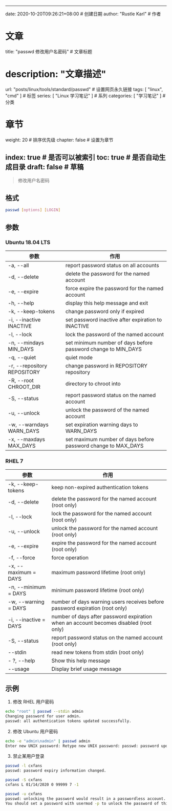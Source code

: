 ---
date: 2020-10-20T09:26:21+08:00  # 创建日期
author: "Rustle Karl"  # 作者

# 文章
title: "passwd 修改用户名密码"  # 文章标题
# description: "文章描述"
url:  "posts/linux/tools/standard/passwd"  # 设置网页永久链接
tags: [ "linux", "cmd" ]  # 标签
series: [ "Linux 学习笔记" ]  # 系列
categories: [ "学习笔记" ]  # 分类

# 章节
weight: 20 # 排序优先级
chapter: false  # 设置为章节

index: true  # 是否可以被索引
toc: true  # 是否自动生成目录
draft: false  # 草稿
----

> 修改用户名密码

## 格式

```bash
passwd [options] [LOGIN]
```

## 参数

### Ubuntu 18.04 LTS

| 参数 | 作用 |
| -------- | -------- |
| -a, --all | report password status on all accounts |
| -d, --delete | delete the password for the named account |
| -e, --expire | force expire the password for the named account |
| -h, --help | display this help message and exit |
| -k, --keep-tokens | change password only if expired |
| -i, --inactive INACTIVE | set password inactive after expiration to INACTIVE |
| -l, --lock | lock the password of the named account |
| -n, --mindays MIN_DAYS | set minimum number of days before password change to MIN_DAYS |
| -q, --quiet | quiet mode |
| -r, --repository REPOSITORY | change password in REPOSITORY repository |
| -R, --root CHROOT_DIR | directory to chroot into |
| -S, --status | report password status on the named account |
| -u, --unlock | unlock the password of the named account |
| -w, --warndays WARN_DAYS | set expiration warning days to WARN_DAYS |
| -x, --maxdays MAX_DAYS | set maximum number of days before password change to MAX_DAYS |

### RHEL 7

| 参数 | 作用 |
| -------- | -------- |
| -k, --keep-tokens | keep non-expired authentication tokens |
| -d, --delete | delete the password for the named account (root only) |
| -l, --lock | lock the password for the named account (root only) |
| -u, --unlock | unlock the password for the named account (root only) |
| -e, --expire | expire the password for the named account (root only) |
| -f, --force | force operation |
| -x, --maximum = DAYS | maximum password lifetime (root only) |
| -n, --minimum = DAYS | minimum password lifetime (root only) |
| -w, --warning = DAYS | number of days warning users receives before password expiration (root only) |
| -i, --inactive = DAYS | number of days after password expiration when an account becomes disabled (root only) |
| -S, --status | report password status on the named account (root only) |
| --stdin | read new tokens from stdin (root only) |
| - ?, --help | Show this help message |
| --usage | Display brief usage message |

## 示例

1. 修改 RHEL 用户密码

```bash
echo "root" | passwd --stdin admin
Changing password for user admin.
passwd: all authentication tokens updated successfully.
```

2. 修改 Ubuntu 用户密码

```bash
echo -e "admin\nadmin" | passwd admin
Enter new UNIX password: Retype new UNIX password: passwd: password updated successfully
```

3. 禁止某用户登录

```bash
passwd -l cxfans
passwd: password expiry information changed.

passwd -S cxfans
cxfans L 01/14/2020 0 99999 7 -1

passwd -u cxfans
passwd: unlocking the password would result in a passwordless account.
You should set a password with usermod -p to unlock the password of this account.
```
